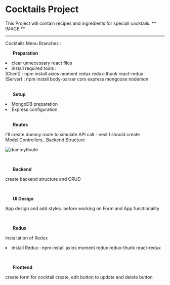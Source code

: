 # Cocktails Project

This Project will contain recipes and ingredients for speciall cocktails.
** IMAGE **

 <hr>

Cocktails Menu Branches : 
<ul> <b> Preparation </b></ul>
<li> clear unnecessary react files </li>
<li> install required tools : <br> (Client) : npm install axios moment redux redux-thunk react-redux <br> (Server) : npm install body-parser cors express mongoose nodemon  </li>
<br>
<ul><b> Setup </b> </ul>

<li> MongoDB preparation </li>
<li> Express configuration </li>
<br>
<ul> <b>Routes</b> </ul>

<p> I'll create dummy route to simulate API call - next I should create Model,Controllers.. Backend Structure </p>

![dummyRoute](https://user-images.githubusercontent.com/22063155/136864336-95328bdb-50f6-4848-87eb-54bf12d4eab3.JPG)

<br>
<ul> <b>Backend </b></ul>

<p> create backend structure and CRUD  </p>
<br>

<ul> <b>UI Design</b> </ul>

<p> App design and add styles. before working on Form and  App functionality </p>
<br>

<ul> <b>Redux </b> </ul>

<p>Installation of Redux 
<li> install Redux : npm install axios moment redux redux-thunk react-redux <br>  </li>
</p>
<br>


<ul> <b>Frontend</b> </ul>
<p> create form for cocktail create, edit button to update and delete button   </p>

